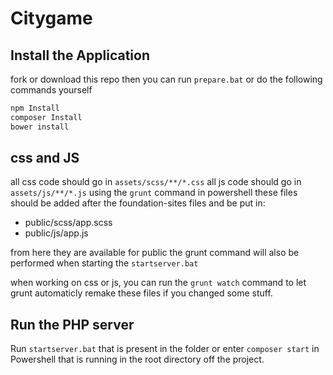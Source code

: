 # Citygame



## Install the Application

fork or download this repo
then you can run `prepare.bat` or do the following commands yourself
```powershell
npm Install
composer Install
bower install
```
## css and JS

all css code should go in `assets/scss/**/*.css`
all js code should go in `assets/js/**/*.js`
using the `grunt` command in powershell these files should be added after the foundation-sites files and be put in:
 - public/scss/app.scss
 - public/js/app.js

from here they are available for public
the grunt command will also be performed when starting the `startserver.bat`

when working on css or js, you can run the `grunt watch` command to let grunt automaticly remake these files if you changed some stuff.

## Run the PHP server

Run `startserver.bat` that is present in the folder or enter `composer start` in Powershell that is running in the root directory off the project.
